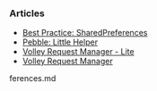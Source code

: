 ### Articles

- [Best Practice: SharedPreferences][0]
- [Pebble: Little Helper][1]
- [Volley Request Manager - Lite][2]
- [Volley Request Manager][3]


[0]: https://github.com/yakivmospan/yakivmospan/blob/master/articles/android/best%20practice/Best%20Practice.%20SharedPre
[1]: https://github.com/yakivmospan/yakivmospan/blob/master/articles/android/pebble/Pebble.%20Little%20Helper.md
[2]: https://github.com/yakivmospan/yakivmospan/blob/master/articles/android/http/Volley%20Request%20Manager%20-%20Lite.md
[3]: https://github.com/yakivmospan/yakivmospan/blob/master/articles/android/http/Volley%20Request%20Manager.md
ferences.md

 
